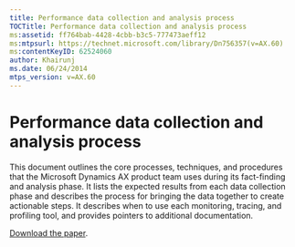 ```yaml
---
title: Performance data collection and analysis process
TOCTitle: Performance data collection and analysis process
ms:assetid: ff764bab-4428-4cbb-b3c5-777473aeff12
ms:mtpsurl: https://technet.microsoft.com/library/Dn756357(v=AX.60)
ms:contentKeyID: 62524060
author: Khairunj
ms.date: 06/24/2014
mtps_version: v=AX.60
---
```


# Performance data collection and analysis process 


This document outlines the core processes, techniques, and procedures that the Microsoft Dynamics AX product team uses during its fact-finding and analysis phase. It lists the expected results from each data collection phase and describes the process for bringing the data together to create actionable steps. It describes when to use each monitoring, tracing, and profiling tool, and provides pointers to additional documentation.

[Download the paper](https://go.microsoft.com/fwlink/?linkid=403016).

  


